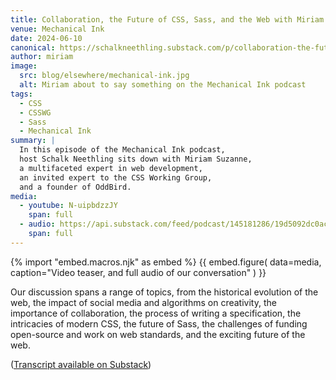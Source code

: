 ```yaml
---
title: Collaboration, the Future of CSS, Sass, and the Web with Miriam Suzanne
venue: Mechanical Ink
date: 2024-06-10
canonical: https://schalkneethling.substack.com/p/collaboration-the-future-of-css-sass
author: miriam
image:
  src: blog/elsewhere/mechanical-ink.jpg
  alt: Miriam about to say something on the Mechanical Ink podcast
tags:
  - CSS
  - CSSWG
  - Sass
  - Mechanical Ink
summary: |
  In this episode of the Mechanical Ink podcast,
  host Schalk Neethling sits down with Miriam Suzanne,
  a multifaceted expert in web development,
  an invited expert to the CSS Working Group,
  and a founder of OddBird.
media:
  - youtube: N-uipbdzzJY
    span: full
  - audio: https://api.substack.com/feed/podcast/145181286/19d5092dc0acf9bb10c27fdb908c58dc.mp3
    span: full
---
```


{% import "embed.macros.njk" as embed %}
{{ embed.figure(
  data=media,
  caption="Video teaser, and full audio of our conversation"
) }}

Our discussion spans a range of topics,
from the historical evolution of the web,
the impact of social media and algorithms on creativity,
the importance of collaboration,
the process of writing a specification,
the intricacies of modern CSS,
the future of Sass,
the challenges of funding open-source and work on web standards,
and the exciting future of the web.

([Transcript available on Substack](https://schalkneethling.substack.com/p/collaboration-the-future-of-css-sass))
